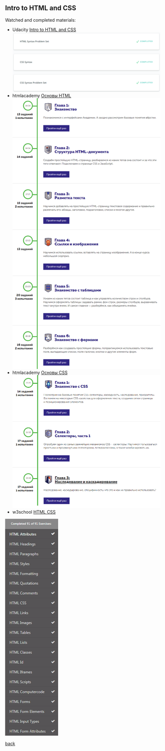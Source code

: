 ## Intro to HTML and CSS
Watched and completed materials:
* Udacity [Intro to HTML and CSS](https://classroom.udacity.com/courses/ud001)
![alt-текст](html_css.png)
* htmlacademy [Основы HTML](https://htmlacademy.ru/courses/basic-html)
![alt-текст](html.png)
* htmlacademy [Основы CSS](https://htmlacademy.ru/courses/basic-css)
![alt-текст](css.png)
* w3school [HTML CSS](https://www.w3schools.com/html/exercise.asp)

![alt-текст](w3school.png)

[back](../README.md)
